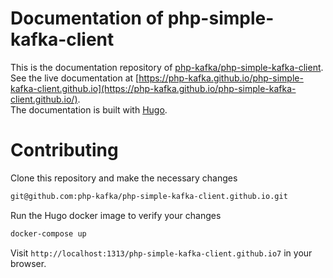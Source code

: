 # Documentation of php-simple-kafka-client
This is the documentation repository of [php-kafka/php-simple-kafka-client](https://github.com/php-kafka/php-simple-kafka-client).  
See the live documentation at [https://php-kafka.github.io/php-simple-kafka-client.github.io](https://php-kafka.github.io/php-simple-kafka-client.github.io/).  
The documentation is built with [Hugo](https://gohugo.io/documentation/).


# Contributing
 Clone this repository and make the necessary changes
```bash
git@github.com:php-kafka/php-simple-kafka-client.github.io.git
```
Run the Hugo docker image to verify your changes
```bash
docker-compose up 
```
Visit `http://localhost:1313/php-simple-kafka-client.github.io7` in your browser.
